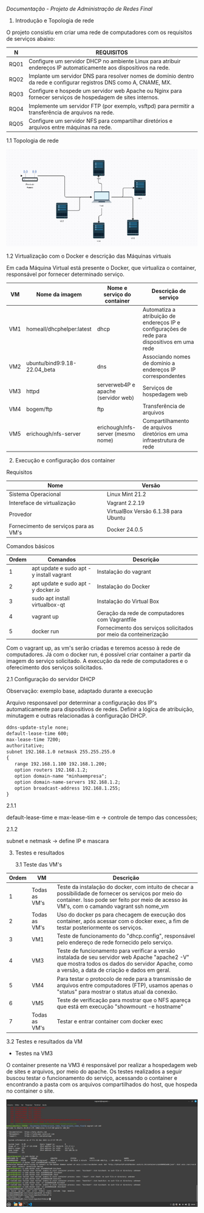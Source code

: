 *Documentação - Projeto de Administração de Redes Final*

1. Introdução e Topologia de rede

O projeto consistiu em criar uma rede de computadores com os requisitos de serviços abaixo:

| N | REQUISITOS |
| ------------- | ------------- |
|  RQ01  | Configure um servidor DHCP no ambiente Linux para atribuir endereços IP automaticamente aos dispositivos na rede. |
| RQ02  |Implante um servidor DNS para resolver nomes de domínio dentro da rede e configurar registros DNS como A, CNAME, MX.  |
| RQ03| Configure e hospede um servidor web Apache ou Nginx para fornecer serviços de hospedagem de sites internos.|
| RQ04| Implemente um servidor FTP (por exemplo, vsftpd) para permitir a transferência de arquivos na rede.|
| RQ05| Configure um servidor NFS para compartilhar diretórios e arquivos entre máquinas na rede.|


1.1 Topologia de rede


![Texto Alternativo](REDES.png)

1.2 Virtualização com o Docker e descrição das Máquinas virtuais

Em cada Máquina Virtual está presente o Docker, que virtualiza o container, responsável por fornecer determinado serviço.



| VM  | Nome da imagem |  Nome e serviço do container | Descrição de serviço|
| ------------- | ------------- |------------- |------------- |
| VM1  | homeall/dhcphelper:latest | dhcp | Automatiza a atribuição de endereços IP e configurações de rede para dispositivos em uma rede |
| VM2  | ubuntu/bind9:9.18-22.04_beta | dns |Associando nomes de domínio a endereços IP correspondentes |
| VM3 | httpd |serverweb4P e apache (servidor web)  |Serviços de hospedagem web |
| VM4 | bogem/ftp |ftp|Transferência de arquivos|
| VM5 |erichough/nfs-server|erichough/nfs-server (mesmo nome)|Compartilhamento de arquivos diretórios em uma infraestrutura de rede|


   
2. Execução e configuração dos container

Requisitos

| Nome  | Versão |
| ------------- | ------------- |
| Sistema Operacional  | Linux Mint 21.2 |
| Intereface de virtualização  | Vagrant 2.2.19  |
| Provedor  |  VirtualBox Versão 6.1.38 para Ubuntu |
| Fornecimento de serviços para as VM's  |  Docker 24.0.5 |

Comandos básicos

| Ordem | Comandos | Descrição|
| ------------- | ------------- | ------------- |
| 1    | apt update e sudo apt -y install vagrant     | Instalação do vagrant |
| 2   | apt update e sudo apt -y docker.io     | Instalação do Docker |
| 3    |  sudo apt install  virtualbox-qt   | Instalação do Virtual Box |
| 4    | vagrant up      | Geração da rede de computadores com Vagrantfile |
| 5    | docker run     | Fornecimento dos serviços solicitados por meio da conteinerização|

Com o vagrant up, as vm's serão criadas e teremos acesso à rede de computadores.
Já com o docker run, é possível criar container a partir da imagem do serviço solicitado.
A execução da rede de computadores e o oferecimento dos serviços solicitados.


2.1 Configuração do servidor DHCP

Observação: exemplo base, adaptado durante a execução

Arquivo responsavel por determinar a configuração dos IP's automaticamente para dispositivos de redes. Definir a lógica de atribuição, minutagem
e outras relacionadas à configuração DHCP.

```
ddns-update-style none;
default-lease-time 600;
max-lease-time 7200;
authoritative;
subnet 192.168.1.0 netmask 255.255.255.0
{
   range 192.168.1.100 192.168.1.200;
   option routers 192.168.1.2;
   option domain-name "minhaempresa";
   option domain-name-servers 192.168.1.2;
   option broadcast-address 192.168.1.255;
}
```
 
 2.1.1
 
 default-lease-time e max-lease-tim e -> controle de tempo das concessões;

 2.1.2

 subnet e netmask -> define IP e mascara


3. Testes e resultados

   3.1 Teste das VM's

| Ordem | VM | Descrição|
| ------------- | ------------- | ------------- |
| 1   | Todas as VM's  | Teste da instalação do docker, com intuito de checar a possibilidade de fornecer os serviços por meio do container. Isso pode ser feito por meio de acesso às VM's, com o camando vagrant ssh nome_vm|
| 2     | Todas as VM's | Uso do docker ps para checagem de execução dos container, após acessar com o docker exec, a fim de testar posteriormente os serviços.|
| 3     | VM1  | Teste de funcionamento do "dhcp.config", responsável pelo endereço de rede fornecido pelo serviço.|
| 4     | VM3  | Teste de funcionamento para verificar a versão instalada de seu servidor web Apache "apache2 -V" que mostra todos os dados do servidor Apache, como a versão, a data de criação e dados em geral.|
| 5     | VM4  | Para testar o protocolo de rede para a transmissão de arquivos entre computadores (FTP), usamos apenas o "status" para mostrar o status atual da conexão.|
| 6     | VM5  | Teste de verificação para mostrar que o NFS apareça que está em execução "showmount -e hostname"|
| 7     | Todas as VM's   | Testar e entrar container com docker exec|

   3.2 Testes e resultados da VM

- Testes na VM3

O container presente na VM3 é responsável por realizar a hospedagem web de sites e arquivos, por meio do apache. Os testes realizados a seguir buscou testar o funcionamento do serviço, acessando o container e encontrando a pasta com os arquivos compartilhados do host, que hospeda no container o site.

![Texto Alternativo](TESTES_APACHE.jpg)



